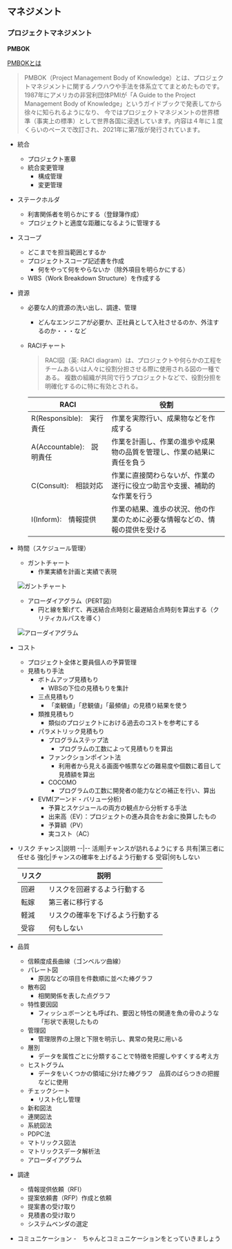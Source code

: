 ## マネジメント

### プロジェクトマネジメント

**PMBOK**

[PMBOKとは](https://products.sint.co.jp/obpm/blog/serial-umeda01)

>PMBOK（Project Management Body of Knowledge）とは、プロジェクトマネジメントに関するノウハウや手法を体系立ててまとめたものです。
1987年にアメリカの非営利団体PMIが「A Guide to the Project Management Body of Knowledge」というガイドブックで発表してから徐々に知られるようになり、
今ではプロジェクトマネジメントの世界標準（事実上の標準）として世界各国に浸透しています。内容は４年に１度くらいのペースで改訂され、2021年に第7版が発行されています。

- 統合
  - プロジェクト憲章
  - 統合変更管理
    - 構成管理
    - 変更管理 
- ステークホルダ
  - 利害関係者を明らかにする（登録簿作成）
  - プロジェクトと適度な距離になるように管理する
- スコープ
  - どこまでを担当範囲とするか
  - プロジェクトスコープ記述書を作成
    - 何をやって何をやらないか（除外項目を明らかにする）
  - WBS（Work Breakdown Structure）を作成する
- 資源
  - 必要な人的資源の洗い出し、調達、管理
    - どんなエンジニアが必要か、正社員として入社させるのか、外注するのか・・・など
  
  - RACIチャート
    > RACI図（英: RACI diagram）は、プロジェクトや何らかの工程をチームあるいは人々に役割分担させる際に使用される図の一種である。
    > 複数の組織が共同で行うプロジェクトなどで、役割分担を明確化するのに特に有効とされる。
    
    RACI|役割
    --|--
    R(Responsible):　実行責任|作業を実際行い、成果物などを作成する
    A(Accountable):　説明責任　|作業を計画し、作業の進歩や成果物の品質を管理し、作業の結果に責任を負う
    C(Consult):　相談対応|作業に直接関わらないが、作業の遂行に役立つ助言や支援、補助的な作業を行う
    I(Inform):　情報提供|作業の結果、進歩の状況、他の作業のために必要な情報などの、情報の提供を受ける
  
- 時間（スケジュール管理）
  - ガントチャート
    - 作業実績を計画と実績で表現

  ![ガントチャート](../../documents/ガントチャート.jpeg)
  
  - アローダイアグラム（PERT図）
    - 円と線を繋げて、再送結合点時刻と最遅結合点時刻を算出する（クリティカルパスを導く）
  
  ![アローダイアグラム](documents/アローダイアグラム.jpeg)
  
- コスト
  - プロジェクト全体と要員個人の予算管理
  - 見積もり手法
    - ボトムアップ見積もり
      - WBSの下位の見積もりを集計
    - 三点見積もり
      - 「楽観値」「悲観値」「最頻値」の見積り結果を使う
    - 類推見積もり
      - 類似のプロジェクトにおける過去のコストを参考にする
    - パラメトリック見積もり
      - プログラムステップ法
        - プログラムの工数によって見積もりを算出
      - ファンクションポイント法
        - 利用者から見える画面や帳票などの難易度や個数に着目して見積額を算出
      - COCOMO
        - プログラムの工数に開発者の能力などの補正を行い、算出
    - EVM(アーンド・バリュー分析)
      - 予算とスケジュールの両方の観点から分析する手法
      - 出来高（EV）：プロジェクトの進み具合をお金に換算したもの　
      - 予算額（PV）
      - 実コスト（AC）
- リスク
  チャンス|説明
  --|--
  活用|チャンスが訪れるようにする
  共有|第三者に任せる
  強化|チャンスの確率を上げるよう行動する
  受容|何もしない
  
  リスク|説明
  --|--
  回避|リスクを回避するよう行動する
  転嫁|第三者に移行する
  軽減|リスクの確率を下げるよう行動する
  受容|何もしない
  
- 品質
  - 信頼度成長曲線（ゴンベルツ曲線）
  - パレート図
    - 原因などの項目を件数順に並べた棒グラフ
  - 散布図
    - 相関関係を表した点グラフ
  - 特性要因図
    - フィッシュボーンとも呼ばれ、要因と特性の関連を魚の骨のような「形状で表現したもの
  - 管理図
    - 管理限界の上限と下限を明示し、異常の発見に用いる
  - 層別
    - データを属性ごとに分類することで特徴を把握しやすくする考え方
  - ヒストグラム
    - データをいくつかの領域に分けた棒グラフ　品質のばらつきの把握などに使用
  - チェックシート
    - リスト化し管理
  - 新和図法
  - 連関図法
  - 系統図法
  - PDPC法
  - マトリックス図法
  - マトリックスデータ解析法
  - アローダイアグラム
- 調達
  - 情報提供依頼（RFI）
  - 提案依頼書（RFP）作成と依頼
  - 提案書の受け取り
  - 見積書の受け取り
  - システムベンダの選定
- コミュニケーション
  -　ちゃんとコミュニケーションをとっていきましょう
